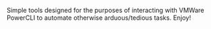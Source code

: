 Simple tools designed for the purposes of interacting with VMWare PowerCLI to automate otherwise arduous/tedious tasks.
Enjoy!
